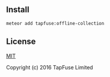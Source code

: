 ## Install
```
meteor add tapfuse:offline-collection
```

## License
[MIT](https://github.com/TapFuse/meteor-offline-collection/tree/master/LICENSE)

Copyright (c) 2016 TapFuse Limited
